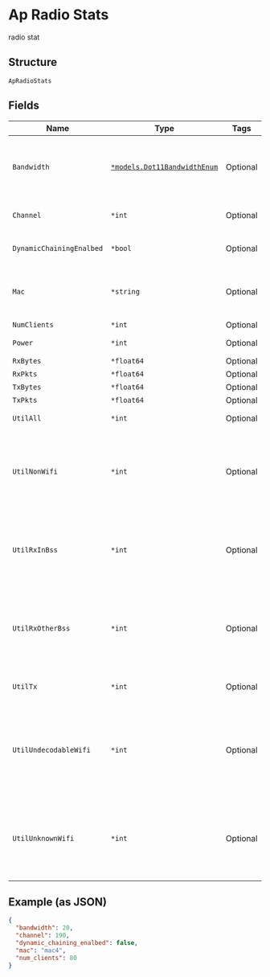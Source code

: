 
# Ap Radio Stats

radio stat

## Structure

`ApRadioStats`

## Fields

| Name | Type | Tags | Description |
|  --- | --- | --- | --- |
| `Bandwidth` | [`*models.Dot11BandwidthEnum`](../../doc/models/dot-11-bandwidth-enum.md) | Optional | channel width for the band * `80` is only applicable for band_5 and band_6 * `160` is only for band_6 |
| `Channel` | `*int` | Optional | current channel the radio is running on |
| `DynamicChainingEnalbed` | `*bool` | Optional | Use dynamic chaining for downlink |
| `Mac` | `*string` | Optional | radio (base) mac, it can have 16 bssids (e.g. 5c5b350001a0-5c5b350001af) |
| `NumClients` | `*int` | Optional | - |
| `Power` | `*int` | Optional | transmit power (in dBm) |
| `RxBytes` | `*float64` | Optional | - |
| `RxPkts` | `*float64` | Optional | - |
| `TxBytes` | `*float64` | Optional | - |
| `TxPkts` | `*float64` | Optional | - |
| `UtilAll` | `*int` | Optional | all utilization in percentage |
| `UtilNonWifi` | `*int` | Optional | reception of “No Packets” utilization in percentage, received frames with invalid PLCPs and CRS glitches as noise |
| `UtilRxInBss` | `*int` | Optional | reception of “In BSS” utilization in percentage, only frames that are received from AP/STAs within the BSS |
| `UtilRxOtherBss` | `*int` | Optional | reception of “Other BSS” utilization in percentage, all frames received from AP/STAs that are outside the BSS |
| `UtilTx` | `*int` | Optional | transmission utilization in percentage |
| `UtilUndecodableWifi` | `*int` | Optional | reception of “UnDecodable Wifi“ utilization in percentage, only Preamble, PLCP header is decoded, Rest is undecodable in this radio |
| `UtilUnknownWifi` | `*int` | Optional | reception of “No Category” utilization in percentage, all 802.11 frames that are corrupted at the receiver |

## Example (as JSON)

```json
{
  "bandwidth": 20,
  "channel": 190,
  "dynamic_chaining_enalbed": false,
  "mac": "mac4",
  "num_clients": 80
}
```

